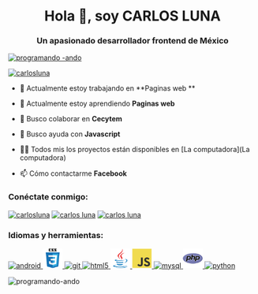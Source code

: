 <h1 align="center">Hola 👋, soy CARLOS LUNA</h1>
<h3 align="center">Un apasionado desarrollador frontend de México</h3>

<p align="left"> <a href= "https://github.com/ryo-ma/github-profile-tropico"><img src="https://github-profile-tropico.vercel.app/?username=programando-ando" alt="programando -ando" /></a> </p>

<p align="left"> <a href="https://twitter.com/carlosluna" target="blank"><img src="https:/ /img.shields.io/twitter/follow/carlosluna?logo=twitter&style=for-the-badge" alt="carlosluna" /></a> </p>

- 🔭 Actualmente estoy trabajando en **Paginas web **

- 🌱 Actualmente estoy aprendiendo **Paginas web**

- 👯 Busco colaborar en **Cecytem**

- 🤝 Busco ayuda con **Javascript**

- 👨‍💻 Todos mis los proyectos están disponibles en [La computadora](La computadora)

- 📫 Cómo contactarme **Facebook**

<h3 align="left">Conéctate conmigo:</h3>
<p align="left">
<a href ="https://twitter.com/carlosluna" target="blank"><img align="center" src="https://raw.githubusercontent.com/rahuldkjain/github-profile-readme-generator/master/ src/images/icons/Social/twitter.svg" alt="carlosluna" height="30" width="40" /></a>
<a href="https://fb.com/carlos luna" objetivo ="en blanco"><img align="center" src="https://raw.githubusercontent.com/rahuldkjain/github-profile-readme-generator/master/src/images/icons/Social/facebook.svg" alt ="carlos luna" altura="30" ancho="40" /></a>
<a href="https://www.youtube.com/c/carlos luna" target="blank"><img align ="center" src="https://raw.githubusercontent.com/rahuldkjain/github-profile-readme-generator/master/src/images/icons/Social/youtube.svg" alt="carlos luna" height=" 30" width="40" /></a>
</p>

<h3 align="left">Idiomas y herramientas:</h3>
<p align="left"> <a href="https://developer.android.com" target="_blank" rel="noreferrer"> <img src="https://raw.githubusercontent.com/devicons /devicon/master/icons/android/android-original-wordmark.svg" alt="android" width="40" height="40"/> </a> <a href="https://www.w3schools .com/css/" target="_blank" rel="noreferrer"> <img src="https://raw.githubusercontent.com/devicons/devicon/master/icons/css3/css3-original-wordmark.svg" alt="css3" width="40" height="40"/> </a> <a href="https://git-scm.com/" target="_blank" rel="noreferrer"> <img src="https://www.vectorlogo.zone/logos/git-scm/git-scm-icon.svg" alt="git" width="40" height="40"/> </a> <a href="https://www.w3.org/html/" target="_blank" rel="noreferrer"> <img src="https://raw.githubusercontent.com/devicons/devicon/master/icons/ html5/html5-original-wordmark.svg" alt="html5" width="40" height="40"/> </a> <a href="https://www.java.com" target="_blank " rel="noreferrer"> <img src="https://raw.githubusercontent.com/devicons/devicon/master/icons/java/java-original.svg" alt="java" width="40" height= "40"/> </a> <a href="https://developer.mozilla.org/en-US/docs/Web/JavaScript" target="_blank" rel="noreferrer"> <img src=" https://raw.githubusercontent.com/devicons/devicon/master/icons/javascript/javascript-original.svg" alt="javascript" width="40" height="40"/> </a> <a href ="https://www.mysql.com/" target="_blank" rel="noreferrer"> <img src="https://raw.githubusercontent.com/devicons/devicon/master/icons/mysql/mysql -original-wordmark.svg" alt="mysql" width="40" height="40"/> </a> <a href="https://www.php.net" target="_blank" rel= "noreferrer"> <img src="https://raw.githubusercontent.com/devicons/devicon/master/icons/php/php-original.svg" alt="php" width="40" height="40" /> </a> <a href="https://www.python.org" target="_blank" rel="noreferrer"> <img src="https://raw.githubusercontent.com/devicons/devicon /master/icons/python/python-original.svg" alt="python" width="40" height="40"/> </a> </p>

<p><img align="center" src="https://github-readme-stats. vercel.app/api/top-langs?username=programando-ando&show_icons=true&locale=en&layout=compact" alt="programando-ando" /></p>
